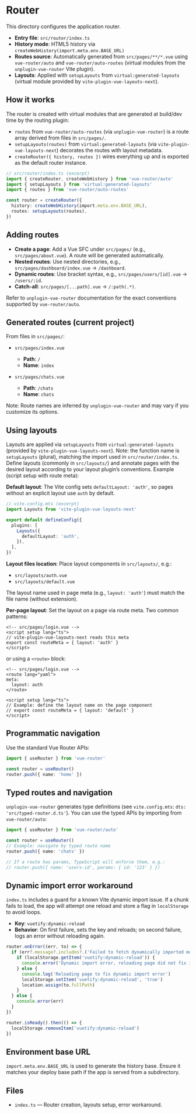 # Router

This directory configures the application router.

- __Entry file__: `src/router/index.ts`
- __History mode__: HTML5 history via `createWebHistory(import.meta.env.BASE_URL)`
- __Routes source__: Automatically generated from `src/pages/**/*.vue` using `vue-router/auto` and `vue-router/auto-routes` (virtual modules from the `unplugin-vue-router` Vite plugin).
- __Layouts__: Applied with `setupLayouts` from `virtual:generated-layouts` (virtual module provided by `vite-plugin-vue-layouts-next`).

## How it works

The router is created with virtual modules that are generated at build/dev time by the routing plugin:

- `routes` from `vue-router/auto-routes` (via `unplugin-vue-router`) is a route array derived from files in `src/pages/`.
- `setupLayouts(routes)` from `virtual:generated-layouts` (via `vite-plugin-vue-layouts-next`) decorates the routes with layout metadata.
- `createRouter({ history, routes })` wires everything up and is exported as the default router instance.

```ts
// src/router/index.ts (excerpt)
import { createRouter, createWebHistory } from 'vue-router/auto'
import { setupLayouts } from 'virtual:generated-layouts'
import { routes } from 'vue-router/auto-routes'

const router = createRouter({
  history: createWebHistory(import.meta.env.BASE_URL),
  routes: setupLayouts(routes),
})
```

## Adding routes

- __Create a page__: Add a Vue SFC under `src/pages/` (e.g., `src/pages/about.vue`). A route will be generated automatically.
- __Nested routes__: Use nested directories, e.g., `src/pages/dashboard/index.vue` -> `/dashboard`.
- __Dynamic routes__: Use bracket syntax, e.g., `src/pages/users/[id].vue` -> `/users/:id`.
- __Catch-all__: `src/pages/[...path].vue` -> `/:path(.*)`.

Refer to `unplugin-vue-router` documentation for the exact conventions supported by `vue-router/auto`.

## Generated routes (current project)

From files in `src/pages/`:

- `src/pages/index.vue`
  - __Path__: `/`
  - __Name__: `index`

- `src/pages/chats.vue`
  - __Path__: `/chats`
  - __Name__: `chats`

Note: Route names are inferred by `unplugin-vue-router` and may vary if you customize its options.

## Using layouts

Layouts are applied via `setupLayouts` from `virtual:generated-layouts` (provided by `vite-plugin-vue-layouts-next`). Note: the function name is `setupLayouts` (plural), matching the import used in `src/router/index.ts`. Define layouts (commonly in `src/layouts/`) and annotate pages with the desired layout according to your layout plugin’s conventions. Example (script setup with route meta):

 __Default layout__: The Vite config sets `defaultLayout: 'auth'`, so pages without an explicit layout use `auth` by default.

```ts
// vite.config.mts (excerpt)
import Layouts from 'vite-plugin-vue-layouts-next'

export default defineConfig({
  plugins: [
    Layouts({
      defaultLayout: 'auth',
    }),
  ],
})
```

__Layout files location__: Place layout components in `src/layouts/`, e.g.:

- `src/layouts/auth.vue`
- `src/layouts/default.vue`

The layout name used in page meta (e.g., `layout: 'auth'`) must match the file name (without extension).

__Per-page layout__: Set the layout on a page via route meta. Two common patterns:

```vue
<!-- src/pages/login.vue -->
<script setup lang="ts">
// vite-plugin-vue-layouts-next reads this meta
export const routeMeta = { layout: 'auth' }
</script>
```

or using a `<route>` block:

```vue
<!-- src/pages/login.vue -->
<route lang="yaml">
meta:
  layout: auth
</route>
```

```vue
<script setup lang="ts">
// Example: define the layout name on the page component
// export const routeMeta = { layout: 'default' }
</script>
```

## Programmatic navigation

Use the standard Vue Router APIs:

```ts
import { useRouter } from 'vue-router'

const router = useRouter()
router.push({ name: 'home' })
```

## Typed routes and navigation

`unplugin-vue-router` generates type definitions (see `vite.config.mts`: `dts: 'src/typed-router.d.ts'`). You can use the typed APIs by importing from `vue-router/auto`:

```ts
import { useRouter } from 'vue-router/auto'

const router = useRouter()
// Example: navigate by typed route name
router.push({ name: 'chats' })

// If a route has params, TypeScript will enforce them, e.g.:
// router.push({ name: 'users-id', params: { id: '123' } })
```

## Dynamic import error workaround

`index.ts` includes a guard for a known Vite dynamic import issue. If a chunk fails to load, the app will attempt one reload and store a flag in `localStorage` to avoid loops.

- __Key__: `vuetify:dynamic-reload`
- __Behavior__: On first failure, sets the key and reloads; on second failure, logs an error without reloading again.

```ts
router.onError((err, to) => {
  if (err?.message?.includes?.('Failed to fetch dynamically imported module')) {
    if (localStorage.getItem('vuetify:dynamic-reload')) {
      console.error('Dynamic import error, reloading page did not fix it', err)
    } else {
      console.log('Reloading page to fix dynamic import error')
      localStorage.setItem('vuetify:dynamic-reload', 'true')
      location.assign(to.fullPath)
    }
  } else {
    console.error(err)
  }
})

router.isReady().then(() => {
  localStorage.removeItem('vuetify:dynamic-reload')
})
```

## Environment base URL

`import.meta.env.BASE_URL` is used to generate the history base. Ensure it matches your deploy base path if the app is served from a subdirectory.

## Files

- `index.ts` — Router creation, layouts setup, error workaround.
